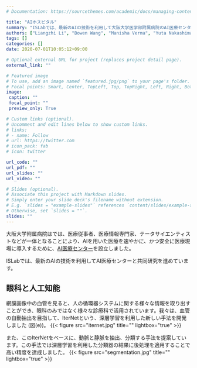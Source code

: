 ```yaml
---
# Documentation: https://sourcethemes.com/academic/docs/managing-content/

title: "AIホスピタル"
summary: "ISLabでは、最新のAIの技術を利用して大阪大学医学部附属病院のAI医療センターと共同研究を進めています。"
authors: ["Liangzhi Li", "Bowen Wang", "Manisha Verma", "Yuta Nakashima", "Hajime Nagahara"]
tags: []
categories: []
date: 2020-07-01T10:05:12+09:00

# Optional external URL for project (replaces project detail page).
external_link: ""

# Featured image
# To use, add an image named `featured.jpg/png` to your page's folder.
# Focal points: Smart, Center, TopLeft, Top, TopRight, Left, Right, BottomLeft, Bottom, BottomRight.
image:
 caption: ""
 focal_point: ""
 preview_only: True

# Custom links (optional).
# Uncomment and edit lines below to show custom links.
# links:
# - name: Follow
# url: https://twitter.com
# icon_pack: fab
# icon: twitter

url_code: ""
url_pdf: ""
url_slides: ""
url_video: ""

# Slides (optional).
# Associate this project with Markdown slides.
# Simply enter your slide deck's filename without extension.
# E.g. `slides = "example-slides"` references `content/slides/example-slides.md`.
# Otherwise, set `slides = ""`.
slides: ""
---
```

大阪大学附属病院はでは、医療従事者、医療情報専門家、テータサイエンティストなどが一体となることにより、AIを用いた医療を速やかに、かつ安全に医療現場に導入するために、[AI医療センター](https://www.hosp.med.osaka-u.ac.jp/departments/ai.html)を設立しました。

ISLabでは、最新のAIの技術を利用してAI医療センターと共同研究を進めています。

## 眼科と人工知能

網膜画像中の血管を見ると、人の循環器システムに関する様々な情報を取り出すことができ、眼科のみではなく様々な診療科で活用されています。我々は、血管の自動抽出を目指して、IterNetという、深層学習を利用した新しい手法を開発しました (図(e))。
{{< figure src="iternet.jpg" title="" lightbox="true" >}}

また、このIterNetをベースに、動脈と静脈を抽出、分類する手法を提案しています。この手法では深層学習を利用した分類器の結果に後処理を適用することで高い精度を達成しました。
{{< figure src="segmentation.jpg" title="" lightbox="true" >}}